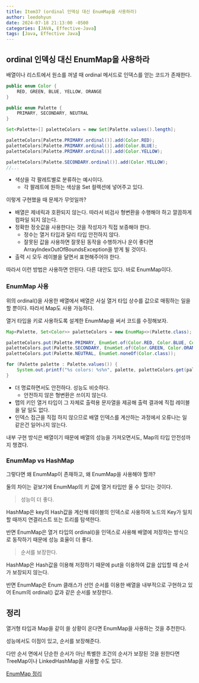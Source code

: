 ```yaml
---
title: Item37 (ordinal 인덱싱 대신 EnumMap을 사용하라)
author: leedohyun
date: 2024-07-18 21:13:00 -0500
categories: [JAVA, Effective-Java]
tags: [Java, Effective Java]
---
```


## ordinal 인덱싱 대신 EnumMap을 사용하라

배열이나 리스트에서 원소를 꺼낼 때 ordinal 메서드로 인덱스를 얻는 코드가 존재한다.

```java
public enum Color {
	RED, GREEN, BLUE, YELLOW, ORANGE
}

public enum Palette {
	PRIMARY, SECONDARY, NEUTRAL
}
```

```java
Set<Palette>[] paletteColors = new Set[Palette.values().length];

paletteColors[Palette.PRIMARY.ordinal()].add(Color.RED);
paletteColors[Palette.PRIMARY.ordinal()].add(Color.BLUE);
paletteColors[Palette.PRIMARY.ordinal()].add(Color.YELLOW);

paletteColors[Palette.SECONDARY.ordinal()].add(Color.YELLOW);
//...
```

- 색상을 각 팔레트별로 분류하는 예시이다.
	- 각 팔레트에 원하는 색상을 Set 컬렉션에 넣어주고 있다.

이렇게 구현했을 때 문제가 무엇일까?

- 배열은 제네릭과 호환되지 않는다. 따라서 비검사 형변환을 수행해야 하고 깔끔하게 컴파일 되지 않는다. 
- 정확한 정숫값을 사용한다는 것을 작성자가 직접 보증해야 한다.
	- 정수는 열거 타입과 달리 타입 안전하지 않다.
	- 잘못된 값을 사용하면 잘못된 동작을 수행하거나 운이 좋다면 ArrayIndexOutOfBoundsException을 받게 될 것이다.
- 출력 시 모두 레이블을 달면서 표현해주어야 한다.

따라서 이런 방법은 사용하면 안된다. 다른 대안도 있다. 바로 EnumMap이다.

### EnumMap 사용

위의 ordinal()을 사용한 배열에서 배열은 사실 열거 타입 상수를 값으로 매핑하는 일을 할 뿐이다. 따라서 Map도 사용 가능하다.

열거 타입을 키로 사용하도록 설계한 EnumMap을 써서 코드를 수정해보자.

```java
Map<Palette, Set<Color>> paletteColors = new EnumMap<>(Palette.class);

paletteColors.put(Palette.PRIMARY, EnumSet.of(Color.RED, Color.BLUE, Color.YELLOW)); 
paletteColors.put(Palette.SECONDARY, EnumSet.of(Color.GREEN, Color.ORANGE)); 
paletteColors.put(Palette.NEUTRAL, EnumSet.noneOf(Color.class));

for (Palette palette : Palette.values()) { 
	System.out.printf("%s colors: %s%n", palette, paletteColors.get(palette)); 
}
```

- 더 명료하면서도 안전하다. 성능도 비슷하다.
	- 안전하지 않은 형변환은 쓰이지 않는다.
- 맵의 키인 열거 타입이 그 자체로 출력용 문자열을 제공해 출력 결과에 직접 레이블을 달 일도 없다.
- 인덱스 접근을 직접 하지 않으므로 배열 인덱스를 계산하는 과정에서 오류나는 일 같은건 일어나지 않는다.

내부 구현 방식은 배열이기 때문에 배열의 성능을 가져오면서도, Map의 타입 안전성까지 챙겼다.

### EnumMap vs HashMap

그렇다면 왜 EnumMap이 존재하고, 왜 EnumMap을 사용해야 할까?

둘의 차이는 겉보기에 EnumMap의 키 값에 열거 타입만 올 수 있다는 것이다.

> 성능이 더 좋다.

HashMap은 key의 Hash값을 계산해 테이블의 인덱스로 사용하여 노드의 Key가 일치할 때까지 연결리스트 또는 트리를 탐색한다.

반면 EnumMap은 열거 타입의 ordinal()을 인덱스로 사용해 배열에 저장하는 방식으로 동작하기 때문에 성능 효율이 더 좋다.

> 순서를 보장한다.

HashMap은 Hash값을 이용해 저장하기 때문에 put을 이용하여 값을 삽입할 때 순서가 보장되지 않는다.

반면 EnumMap은 Enum 클래스가 선언 순서를 이용한 배열을 내부적으로 구현하고 있어 Enum의 ordinal() 값과 같은 순서를 보장한다.

## 정리

열거형 타입과 Map을 같이 쓸 상황이 온다면 EnumMap을 사용하는 것을 추천한다.

성능에서도 이점이 있고, 순서를 보장해준다.

다만 순서 면에서 단순한 순서가 아닌 특별한 조건의 순서가 보장된 것을 원한다면 TreeMap이나 LinkedHashMap을 사용할 수도 있다.

[EnumMap 정리](https://ldhapple.github.io/posts/Enum-Map/)
